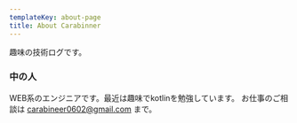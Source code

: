 ```yaml
---
templateKey: about-page
title: About Carabinner
---
```

趣味の技術ログです。

### 中の人
WEB系のエンジニアです。最近は趣味でkotlinを勉強しています。
お仕事のご相談は carabineer0602@gmail.com まで。
